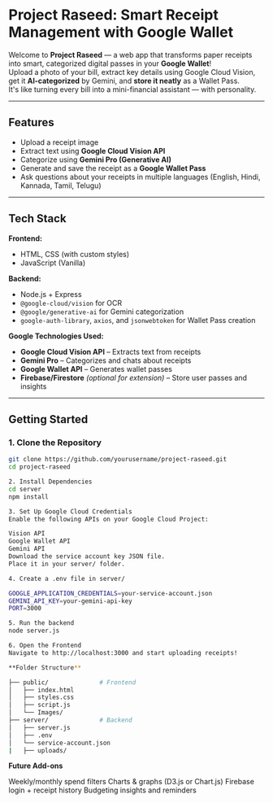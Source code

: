 #  Project Raseed: Smart Receipt Management with Google Wallet

Welcome to **Project Raseed** — a web app that transforms paper receipts into smart, categorized digital passes in your **Google Wallet**!  
Upload a photo of your bill, extract key details using Google Cloud Vision, get it **AI-categorized** by Gemini, and **store it neatly** as a Wallet Pass.  
It's like turning every bill into a mini-financial assistant — with personality.

---

## Features

- Upload a receipt image
- Extract text using **Google Cloud Vision API**
- Categorize using **Gemini Pro (Generative AI)**
- Generate and save the receipt as a **Google Wallet Pass**
- Ask questions about your receipts in multiple languages (English, Hindi, Kannada, Tamil, Telugu)

---

## Tech Stack

**Frontend:**
- HTML, CSS (with custom styles)
- JavaScript (Vanilla)
  
**Backend:**
- Node.js + Express
- `@google-cloud/vision` for OCR
- `@google/generative-ai` for Gemini categorization
- `google-auth-library`, `axios`, and `jsonwebtoken` for Wallet Pass creation

**Google Technologies Used:**
- **Google Cloud Vision API** – Extracts text from receipts
- **Gemini Pro** – Categorizes and chats about receipts
- **Google Wallet API** – Generates wallet passes
- **Firebase/Firestore** *(optional for extension)* – Store user passes and insights

---

## Getting Started

### 1. Clone the Repository
```bash
git clone https://github.com/yourusername/project-raseed.git
cd project-raseed

2. Install Dependencies
cd server
npm install

3. Set Up Google Cloud Credentials
Enable the following APIs on your Google Cloud Project:

Vision API
Google Wallet API
Gemini API
Download the service account key JSON file.
Place it in your server/ folder.

4. Create a .env file in server/

GOOGLE_APPLICATION_CREDENTIALS=your-service-account.json
GEMINI_API_KEY=your-gemini-api-key
PORT=3000

5. Run the backend
node server.js

6. Open the Frontend
Navigate to http://localhost:3000 and start uploading receipts!

**Folder Structure**

├── public/              # Frontend
│   ├── index.html
│   ├── styles.css
│   ├── script.js
│   └── Images/
├── server/              # Backend
│   ├── server.js
│   ├── .env
│   └── service-account.json
|   ├── uploads/
```

**Future Add-ons**

Weekly/monthly spend filters
Charts & graphs (D3.js or Chart.js)
Firebase login + receipt history
Budgeting insights and reminders
